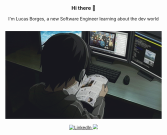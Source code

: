 <h3 align="center">Hi there 👋</h3>

<div align="center">
  I'm Lucas Borges, a new Software Engineer learning about the dev world
</div>

<br/>

<p align="center">
  <img src="https://github.com/luqiborges/luqiborges/blob/main/kirito-gif.gif">
</p>

<p align="center">
  <a href="https://www.linkedin.com/in/souzaborgeslucas/" target="_blank">
    <img src="https://img.shields.io/badge/linkedin-%230077B5.svg?&style=for-the-badge&logo=linkedin&logoColor=white&color=071A2C" alt="LinkedIn"/>
  </a>
  <a href="mailto:lborgesmail@gmail.com?subject=Hello%20Ileri,%20From%20Github">
    <img src="https://img.shields.io/badge/gmail-%23D14836.svg?&style=for-the-badge&logo=gmail&logoColor=white" />
  </a>
</p>
